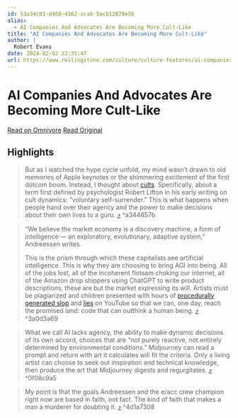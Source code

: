 ```yaml
---
id: 53a34c01-d468-4362-aca6-5acb12879e56
alias:
  - AI Companies And Advocates Are Becoming More Cult-Like
title: "AI Companies And Advocates Are Becoming More Cult-Like"
author: |
  Robert Evans
date: 2024-02-02 22:35:47
url: https://www.rollingstone.com/culture/culture-features/ai-companies-advocates-cult-1234954528/
---
```


# AI Companies And Advocates Are Becoming More Cult-Like

[Read on Omnivore](https://omnivore.app/me/ai-companies-and-advocates-are-becoming-more-cult-like-18d6bf6b74a)
[Read Original](https://www.rollingstone.com/culture/culture-features/ai-companies-advocates-cult-1234954528/)

## Highlights

> But as I watched the hype cycle unfold, my mind wasn’t drawn to old memories of Apple keynotes or the shimmering excitement of the first dotcom boom. Instead, I thought about [cults](https://www.rollingstone.com/t/cults/). Specifically, about a term first defined by psychologist Robert Lifton in his early writing on cult dynamics: “voluntary self-surrender.” This is what happens when people hand over their agency and the power to make decisions about their own lives to a guru.  [⤴️](https://omnivore.app/me/ai-companies-and-advocates-are-becoming-more-cult-like-18d6bf6b74a#a344857b-eb94-4a67-8297-c985ed0b66a5)  ^a344857b

> “We believe the market economy is a discovery machine, a form of intelligence — an exploratory, evolutionary, adaptive system,” Andreessen writes.
> 
>  This is the prism through which these capitalists see artificial intelligence. This is why they are choosing to bring AGI into being. All of the jobs lost, all of the incoherent flotsam choking our internet, all of the Amazon drop shippers using ChatGPT to write product descriptions, these are but the market expressing its will. Artists must be plagiarized and children presented with hours of [procedurally generated slop](https://www.theverge.com/culture/2017/11/21/16685874/kids-youtube-video-elsagate-creepiness-psychology) and [lies](https://www.bbc.co.uk/newsround/66796495) on YouTube so that we can, one day, reach the promised land: code that can outthink a human being. [⤴️](https://omnivore.app/me/ai-companies-and-advocates-are-becoming-more-cult-like-18d6bf6b74a#3a0d3a69-87f6-44e5-9565-5c2dc70ee0f5)  ^3a0d3a69

> What we call AI lacks agency, the ability to make dynamic decisions of its own accord, choices that are “not purely reactive, not entirely determined by environmental conditions.” Midjourney can read a prompt and return with art it calculates will fit the criteria. Only a living artist can choose to seek out inspiration and technical knowledge, then produce the art that Midjourney digests and regurgitates. [⤴️](https://omnivore.app/me/ai-companies-and-advocates-are-becoming-more-cult-like-18d6bf6b74a#0f08c9a5-fdbf-4337-8f76-1f2ad39e5c28)  ^0f08c9a5

> My point is that the goals Andreessen and the e/acc crew champion right now are based in faith, not fact. The kind of faith that makes a man a murderer for doubting it. [⤴️](https://omnivore.app/me/ai-companies-and-advocates-are-becoming-more-cult-like-18d6bf6b74a#4d1a7308-7760-43e7-bd87-262e0c64d33f)  ^4d1a7308


